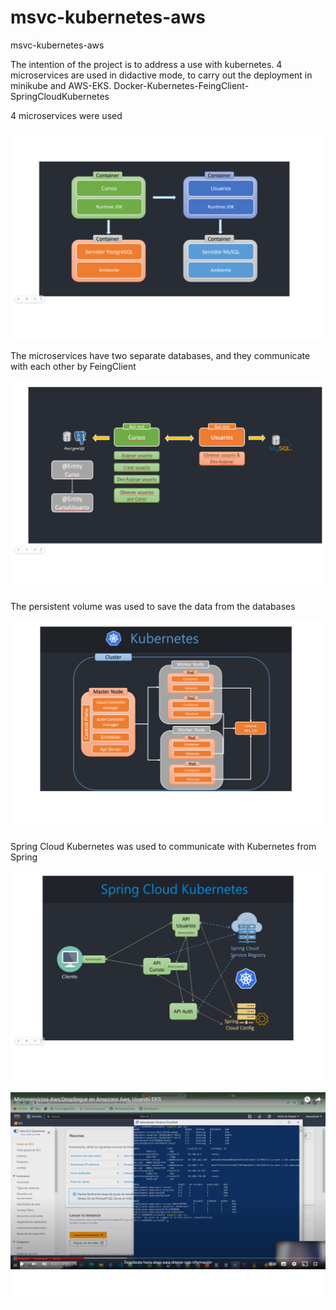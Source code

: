 # msvc-kubernetes-aws
msvc-kubernetes-aws

The intention of the project is to address a use with kubernetes.
4 microservices are used in didactive mode, to carry out the deployment in minikube and AWS-EKS. 
Docker-Kubernetes-FeingClient-SpringCloudKubernetes


4 microservices were used 

![](images/msvc.gif)

The microservices have two separate databases, and they communicate with each other by FeingClient

![](images/feingClient.gif)

The persistent volume was used to save the data from the databases

![](images/pv.gif)

Spring Cloud Kubernetes was used to communicate with Kubernetes from Spring

![](images/springCloud.gif)


[![Deploy Aws](images/deploy-aws.gif)](https://www.youtube.com/watch?v=gFxH9_qi6bU)